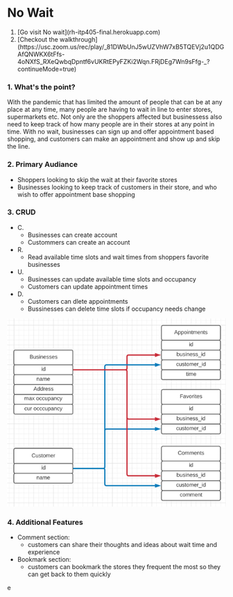 # No Wait

<ol>
   <li>[Go visit No wait](rh-itp405-final.herokuapp.com)</li>
   <li>[Checkout the walkthrough](https://usc.zoom.us/rec/play/_81DWbUnJ5wUZVhW7xB5TQEVj2u1QDGAfQNWKX6tFfs-4oNXfS_RXeQwbqDpntf6vUKRtEPyFZKi2Wqn.FRjDEg7Wn9sFfg-_?continueMode=true)</li>
</ol>

### 1. What's the point?
With the pandemic that has limited the amount of people that can be at any place at any time, many people are having to wait in line to enter stores, supermarkets etc.
Not only are the shoppers affected but businessess also need to keep track of how many people are in their stores at any point in time. With no wait, businesses can sign up
and offer appointment based shopping, and customers can make an appointment and show up and skip the line. 

### 2. Primary Audiance
 - Shoppers looking to skip the wait at their favorite stores
 - Businesses looking to keep track of customers in their store, and who wish to offer appointment base shopping

### 3. CRUD
 - C.
     - Businesses can create account
     - Custommers can create an account
 - R. 
     - Read available time slots and wait times from shoppers favorite businesses
 - U.
     - Businesses can update available time slots and occupancy 
     - Customers can update appointment times
 - D. 
    - Customers can dlete appointments
    - Bussinesses can delete time slots if occupancy needs change

![Database schema](/assets/images/itp405_final_db_diagram.png)


### 4. Additional Features
 - Comment section:
     - customers can share their thoughts and ideas about wait time and experience
 - Bookmark section:
     - customers can bookmark the stores they frequent the most so they can get back to them quickly

e
